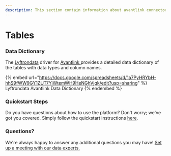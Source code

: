 ```yaml
---
description: This section contain information about avantlink connector tables information
---
```


# Tables

### Data Dictionary

The [Lyftrondata](https://www.lyftrondata.com/) driver for [Avantlink](https://www.lyftrondata.com/integration/avantlink/)[ ](https://www.lyftrondata.com/integration/avantlink/)provides a detailed data dictionary of the tables with data types and column names.

{% embed url="https://docs.google.com/spreadsheets/d/1a7PyHRYbH-hhS9fWW9GY1ZUT7YiWtemWH9HeNGhVjqk/edit?usp=sharing" %}
Lyftrondata Avantlink Data Dictionary
{% endembed %}

### Quickstart Steps

Do you have questions about how to use the platform? Don't worry; we've got you covered. Simply follow the quickstart instructions [here](../../../../quickstart-steps.md).

### Questions? <a href="#questions" id="questions"></a>

We're always happy to answer any additional questions you may have! [Set up a meeting with our data experts.](https://www.lyftrondata.com/book-a-meeting/)


